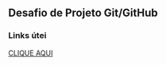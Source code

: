 ##  Desafio de Projeto Git/GitHub
### Links útei

[CLIQUE AQUI](https://www.markdownguide.org/basic-syntax/#links)
